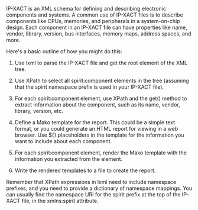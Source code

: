 IP-XACT is an XML schema for defining and describing electronic components and systems. A common use of IP-XACT files is to describe components like CPUs, memories, and peripherals in a system-on-chip design. Each component in an IP-XACT file can have properties like name, vendor, library, version, bus interfaces, memory maps, address spaces, and more.

Here's a basic outline of how you might do this:

1. Use lxml to parse the IP-XACT file and get the root element of the XML tree.

2. Use XPath to select all spirit:component elements in the tree (assuming that the spirit namespace prefix is used in your IP-XACT file).

3. For each spirit:component element, use XPath and the get() method to extract information about the component, such as its name, vendor, library, version, etc.

4. Define a Mako template for the report. This could be a simple text format, or you could generate an HTML report for viewing in a web browser. Use ${} placeholders in the template for the information you want to include about each component.

5. For each spirit:component element, render the Mako template with the information you extracted from the element.

6. Write the rendered templates to a file to create the report.

Remember that XPath expressions in lxml need to include namespace prefixes, and you need to provide a dictionary of namespace mappings. You can usually find the namespace URI for the spirit prefix at the top of the IP-XACT file, in the xmlns:spirit attribute.